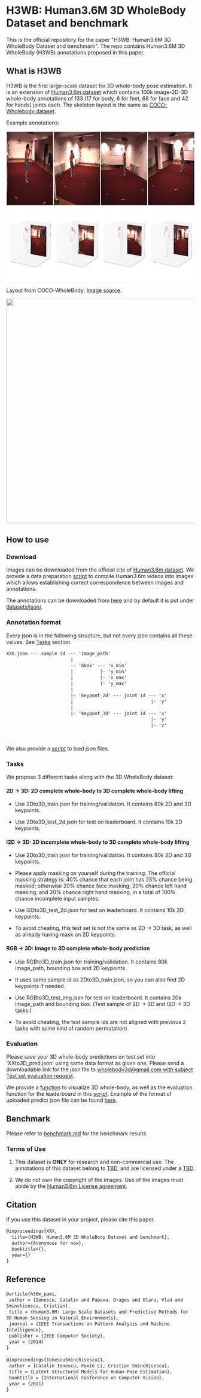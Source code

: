 # H3WB: Human3.6M 3D WholeBody Dataset and benchmark

This is the official repository for the paper "H3WB: Human3.6M 3D WholeBody Dataset and benchmark". The repo contains Human3.6M 3D WholeBody (H3WB) annotations proposed in this paper.


## What is H3WB

H3WB is the first large-scale dataset for 3D whole-body pose estimation. It is an extension of [Human3.6m dataset](http://vision.imar.ro/human3.6m/) which contains 100k image-2D-3D whole-body annotations of 133 (17 for body, 6 for feet, 68 for face and 42 for hands) joints each. The skeleton layout is the same as 
[COCO-Wholebody dataset](https://github.com/jin-s13/COCO-WholeBody).

Example annotations:

<img src="imgs/1.jpg" width="800" height="400">

Layout from COCO-WholeBody: [Image source](https://github.com/jin-s13/COCO-WholeBody).

<img src="imgs/Fig2_anno.png" width="600" height="600">


## How to use

### Download

Images can be downloaded from the official cite of [Human3.6m dataset](http://vision.imar.ro/human3.6m/).
We provide a data preparation [script](datasets/data_preparation.py) to compile Human3.6m videos into images which allows establishing correct correspondence between images and annotations.

The annotations can be downloaded from [here](https://drive.google.com/file/d/1O4qXYIcRuvcLXr_bMqIetpWpwTciDPER/view?usp=sharing) and by default it is put under [datasets/json/](datasets/json/).

### Annotation format
Every json is in the following structure, but not every json contains all these values. See [Tasks](#Tasks) section.
```
XXX.json --- sample id --- 'image_path'
                        |
                        -- 'bbox' --- 'x_min'
                        |          |- 'y_min'
                        |          |- 'x_max'
                        |          |- 'y_max'
                        |
                        |- 'keypont_2d' --- joint id --- 'x'
                        |                             |- 'y'
                        |
                        |- 'keypont_3d' --- joint id --- 'x'
                                                      |- 'y'
                                                      |- 'z'
                        
                        
```
We also provide a [script](utils/utils.py) to load json files.

### Tasks

We propose 3 different tasks along with the 3D WholeBody dataset:

#### 2D &rarr; 3D: 2D complete whole-body to 3D complete whole-body lifting

 - Use 2Dto3D_train.json for training/validation. It contains 80k 2D and 3D keypoints.

 - Use 2Dto3D_test_2d.json for test on leaderboard. It contains 10k 2D keypoints.

#### I2D &rarr; 3D: 2D incomplete whole-body to 3D complete whole-body lifting

 - Use 2Dto3D_train.json for training/validation. It contains 80k 2D and 3D keypoints.
 - Please apply masking on yourself during the training. The official masking strategy is: 40% chance that each joint has 25% 
chance being masked; otherwise 20% chance face masking; 20% chance left hand masking; and 20% chance right hand masking, in a 
total of 100% chance incomplete input samples.

 - Use I2Dto3D_test_2d.json for test on leaderboard. It contains 10k 2D keypoints.
 - To avoid cheating, this test set is not the same as 2D &rarr; 3D task, as well as already having mask on 2D keypoints.

#### RGB &rarr; 3D: Image to 3D complete whole-body prediction

 - Use RGBto3D_train.json for training/validation. It contains 80k image_path, bounding box and 2D keypoints.
 - It uses same sample id as 2Dto3D_train.json, so you can also find 2D keypoints if needed.

 - Use RGBto3D_test_img.json for test on leaderboard. It contains 20k image_path and bounding box. (Test sample of 2D &rarr; 3D and 
I2D &rarr; 3D tasks.)
 - To avoid cheating, the test sample ids are not aligned with previous 2 tasks with some kind of random permutation)

### Evaluation

Please save your 3D whole-body predictions on test set into 'XXto3D_pred.json' using same data format as given one. Please send a downloadable link for the json file to [wholebody3d@gmail.com with subject Test set evaluation request](mailto:wholebody3d@gmail.com?subject=Test%20set%20evaluation%20request).

We provide a [function](utils/utils.py) to visualize 3D whole-body, as well as the evaluation function for the leaderboard in 
this [script](test_leaderboard.py). Example of the format of uploaded predict json file can be found [here](https://drive.google.com/file/d/10GqGJaNgrz1cTjrz4CpKqpeFF0LJBVDA/view?usp=sharing).

## Benchmark

Please refer to [benchmark.md](benchmark.md) for the benchmark results.

### Terms of Use

1. This dataset is **ONLY** for research and non-commercial use. 
   The annotations of this dataset belong to [TBD](), and are licensed under a [TBD]().

<!---
2. For commercial usage, please [contact us](mailto:wholebody3d@gmail.com?subject=Commercial%20Use).
-->

2. We do not own the copyright of the images. Use of the images must abide by the 
   [Human3.6m License agreement](http://vision.imar.ro/human3.6m/eula.php).


## Citation

If you use this dataset in your project, please cite this paper.

```
@inproceedings{XXX,
  title={H3WB: Human3.6M 3D WholeBody Dataset and benchmark},
  author={Anonymous for now},
  booktitle={},    
  year={}
}
```

## Reference

```
@article{h36m_pami,
 author = {Ionescu, Catalin and Papava, Dragos and Olaru, Vlad and Sminchisescu, Cristian},
 title = {Human3.6M: Large Scale Datasets and Predictive Methods for 3D Human Sensing in Natural Environments},
 journal = {IEEE Transactions on Pattern Analysis and Machine Intelligence},
 publisher = {IEEE Computer Society},
 year = {2014}
} 
 
@inproceedings{IonescuSminchisescu11,
 author = {Catalin Ionescu, Fuxin Li, Cristian Sminchisescu},
 title = {Latent Structured Models for Human Pose Estimation},
 booktitle = {International Conference on Computer Vision},
 year = {2011}
}
```

